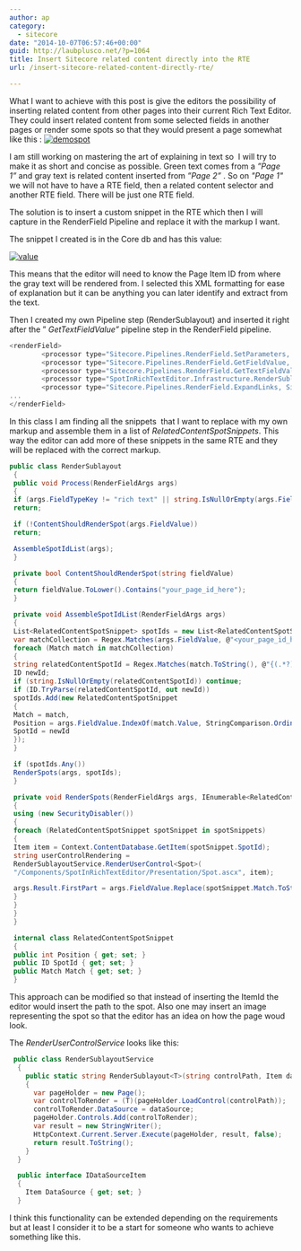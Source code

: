 ```yaml
---
author: ap
category:
  - sitecore
date: "2014-10-07T06:57:46+00:00"
guid: http://laubplusco.net/?p=1064
title: Insert Sitecore related content directly into the RTE
url: /insert-sitecore-related-content-directly-rte/

---
```

What I want to achieve with this post is give the editors the possibility of inserting related content from other pages into their current Rich Text Editor. They could insert related content from some selected fields in another pages or render some spots so that they would present a page somewhat like this : [![demospot](/wp-content/uploads/2014/09/demospot-300x176.jpg)](/wp-content/uploads/2014/09/demospot.jpg)

I am still working on mastering the art of explaining in text so  I will try to make it as short and concise as possible. Green text comes from a _”Page 1”_ and gray text is related content inserted from _”Page 2”_ . So on _"Page 1"_ we will not have to have a RTE field, then a related content selector and another RTE field. There will be just one RTE field.

The solution is to insert a custom snippet in the RTE which then I will capture in the RenderField Pipeline and replace it with the markup I want.

The snippet I created is in the Core db and has this value:

[![value](/wp-content/uploads/2014/09/value-300x60.jpg)](/wp-content/uploads/2014/09/value.jpg)

This means that the editor will need to know the Page Item ID from where the gray text will be rendered from. I selected this XML formatting for ease of explanation but it can be anything you can later identify and extract from the text.

Then I created my own Pipeline step (RenderSublayout) and inserted it right after the ” _GetTextFieldValue”_ pipeline step in the RenderField pipeline.

```c#
<renderField>
        <processor type="Sitecore.Pipelines.RenderField.SetParameters, Sitecore.Kernel"/>
        <processor type="Sitecore.Pipelines.RenderField.GetFieldValue, Sitecore.Kernel"/>
        <processor type="Sitecore.Pipelines.RenderField.GetTextFieldValue, Sitecore.Kernel"/>
        <processor type="SpotInRichTextEditor.Infrastructure.RenderSublayout, SpotInRichTextEditor"/>
        <processor type="Sitecore.Pipelines.RenderField.ExpandLinks, Sitecore.Kernel"/>
...
</renderField>
```

In this class I am finding all the snippets  that I want to replace with my own markup and assemble them in a list of _RelatedContentSpotSnippets_. This way the editor can add more of these snippets in the same RTE and they will be replaced with the correct markup.

```c#
public class RenderSublayout
 {
 public void Process(RenderFieldArgs args)
 {
 if (args.FieldTypeKey != "rich text" || string.IsNullOrEmpty(args.FieldValue))
 return;

 if (!ContentShouldRenderSpot(args.FieldValue))
 return;

 AssembleSpotIdList(args);
 }

 private bool ContentShouldRenderSpot(string fieldValue)
 {
 return fieldValue.ToLower().Contains("your_page_id_here");
 }

 private void AssembleSpotIdList(RenderFieldArgs args)
 {
 List<RelatedContentSpotSnippet> spotIds = new List<RelatedContentSpotSnippet>();
 var matchCollection = Regex.Matches(args.FieldValue, @"<your_page_id_here[^>]*>(.*?)<\/your_page_id_here>");
 foreach (Match match in matchCollection)
 {
 string relatedContentSpotId = Regex.Matches(match.ToString(), @"{(.*?)}")[0].ToString();
 ID newId;
 if (string.IsNullOrEmpty(relatedContentSpotId)) continue;
 if (ID.TryParse(relatedContentSpotId, out newId))
 spotIds.Add(new RelatedContentSpotSnippet
 {
 Match = match,
 Position = args.FieldValue.IndexOf(match.Value, StringComparison.Ordinal),
 SpotId = newId
 });
 }

 if (spotIds.Any())
 RenderSpots(args, spotIds);
 }

 private void RenderSpots(RenderFieldArgs args, IEnumerable<RelatedContentSpotSnippet> spotSnippets)
 {
 using (new SecurityDisabler())
 {
 foreach (RelatedContentSpotSnippet spotSnippet in spotSnippets)
 {
 Item item = Context.ContentDatabase.GetItem(spotSnippet.SpotId);
 string userControlRendering =
 RenderSublayoutService.RenderUserControl<Spot>(
 "/Components/SpotInRichTextEditor/Presentation/Spot.ascx", item);

 args.Result.FirstPart = args.FieldValue.Replace(spotSnippet.Match.ToString(), userControlRendering);
 }
 }
 }
 }

 internal class RelatedContentSpotSnippet
 {
 public int Position { get; set; }
 public ID SpotId { get; set; }
 public Match Match { get; set; }
 }

```

This approach can be modified so that instead of inserting the ItemId the editor would insert the path to the spot. Also one may insert an image representing the spot so that the editor has an idea on how the page woud look.

The _RenderUserControlService_ looks like this:

```c#
 public class RenderSublayoutService
  {
    public static string RenderSublayout<T>(string controlPath, Item dataSource) where T : UserControl, IDataSourceItem
    {
      var pageHolder = new Page();
      var controlToRender = (T)(pageHolder.LoadControl(controlPath));
      controlToRender.DataSource = dataSource;
      pageHolder.Controls.Add(controlToRender);
      var result = new StringWriter();
      HttpContext.Current.Server.Execute(pageHolder, result, false);
      return result.ToString();
    }
  }

  public interface IDataSourceItem
  {
    Item DataSource { get; set; }
  }
```

I think this functionality can be extended depending on the requirements but at least I consider it to be a start for someone who wants to achieve something like this.
